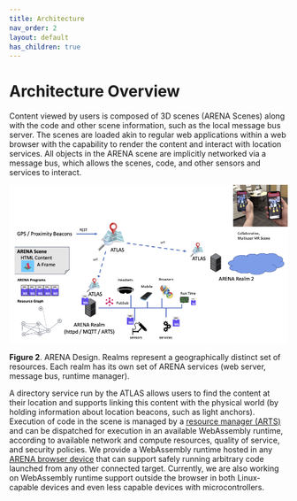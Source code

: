```yaml
---
title: Architecture
nav_order: 2
layout: default
has_children: true
---
```


# Architecture Overview

Content viewed by users is composed of 3D scenes (ARENA Scenes) along with the code and other scene information, such as the local message bus server. The scenes are loaded akin to regular web applications within a web browser with the capability to render the content and interact with location services. All objects in the ARENA scene are implicitly networked via a message bus, which allows the scenes, code, and other sensors and services to interact.

![img](../../assets/img/arena-design-overview.png)

**Figure 2**. ARENA Design. Realms represent a geographically distinct set of resources. Each realm has its own set of ARENA services (web server, message bus, runtime manager).

A directory service run by the ATLAS allows users to find the content at their location and supports linking this content with the physical world (by holding information about location beacons, such as light anchors). Execution of code in the scene is managed by a [resource manager (ARTS)](../arts/) and can be dispatched for execution in an available WebAssembly runtime, according to available network and compute resources, quality of service, and security policies. We provide a WebAssembly runtime hosted in any [ARENA browser device](platforms) that can support safely running arbitrary code launched from any other connected target. Currently, we are also working on WebAssembly runtime support outside the browser in both Linux-capable devices and even less capable devices with microcontrollers. 
